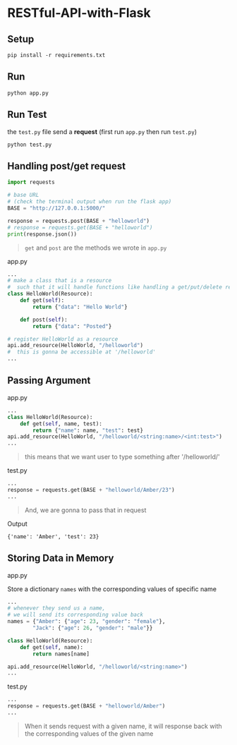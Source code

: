 # RESTful-API-with-Flask

## Setup
```
pip install -r requirements.txt
```

## Run
```
python app.py
```
## Run Test
the ```test.py``` file send a **request**
(first run ```app.py``` then run ```test.py```)
```
python test.py
```


## Handling post/get request
```python
import requests

# base URL 
# (check the terminal output when run the flask app)
BASE = "http://127.0.0.1:5000/"

response = requests.post(BASE + "helloworld")
# response = requests.get(BASE + "helloworld")
print(response.json())
```
> ```get``` and ```post``` are the methods we wrote in ```app.py```

app.py
```python
...
# make a class that is a resource
#  such that it will handle functions like handling a get/put/delete request
class HelloWorld(Resource):
    def get(self):
        return {"data": "Hello World"}

    def post(self):
        return {"data": "Posted"}

# register HelloWorld as a resource
api.add_resource(HelloWorld, "/helloworld")
#  this is gonna be accessible at '/helloworld'
...
```

## Passing Argument

app.py
```python
...
class HelloWorld(Resource):
    def get(self, name, test):
        return {"name": name, "test": test}
api.add_resource(HelloWorld, "/helloworld/<string:name>/<int:test>")
...
```
> this means that we want user to type something after '/helloworld/'

test.py
```python
...
response = requests.get(BASE + "helloworld/Amber/23")
...
```
> And, we are gonna to pass that in request

Output
```terminal
{'name': 'Amber', 'test': 23}
```

## Storing Data in Memory

app.py

Store a dictionary ```names``` with the corresponding values of specific name
```python
...
# whenever they send us a name,
# we will send its corresponding value back
names = {"Amber": {"age": 23, "gender": "female"}, 
        "Jack": {"age": 26, "gender": "male"}}

class HelloWorld(Resource):
    def get(self, name):
        return names[name]

api.add_resource(HelloWorld, "/helloworld/<string:name>")
...
```

test.py
```python
...
response = requests.get(BASE + "helloworld/Amber")
...
```

> When it sends request with a given name, it will response back with the corresponding values of the given name

